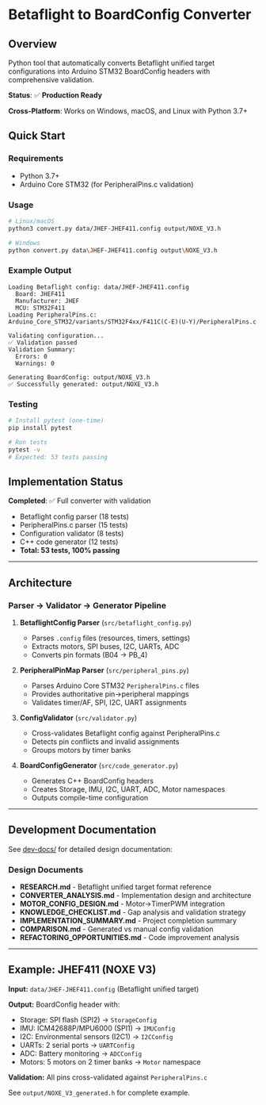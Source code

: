 # Betaflight to BoardConfig Converter

## Overview

Python tool that automatically converts Betaflight unified target configurations into Arduino STM32 BoardConfig headers with comprehensive validation.

**Status**: ✅ **Production Ready**

**Cross-Platform**: Works on Windows, macOS, and Linux with Python 3.7+

## Quick Start

### Requirements
- Python 3.7+
- Arduino Core STM32 (for PeripheralPins.c validation)

### Usage

```bash
# Linux/macOS
python3 convert.py data/JHEF-JHEF411.config output/NOXE_V3.h

# Windows
python convert.py data\JHEF-JHEF411.config output\NOXE_V3.h
```

### Example Output
```
Loading Betaflight config: data/JHEF-JHEF411.config
  Board: JHEF411
  Manufacturer: JHEF
  MCU: STM32F411
Loading PeripheralPins.c: Arduino_Core_STM32/variants/STM32F4xx/F411C(C-E)(U-Y)/PeripheralPins.c

Validating configuration...
✅ Validation passed
Validation Summary:
  Errors: 0
  Warnings: 0

Generating BoardConfig: output/NOXE_V3.h
✅ Successfully generated: output/NOXE_V3.h
```

### Testing

```bash
# Install pytest (one-time)
pip install pytest

# Run tests
pytest -v
# Expected: 53 tests passing
```

## Implementation Status

**Completed**: ✅ Full converter with validation
- Betaflight config parser (18 tests)
- PeripheralPins.c parser (15 tests)
- Configuration validator (8 tests)
- C++ code generator (12 tests)
- **Total: 53 tests, 100% passing**

---

## Architecture

### Parser → Validator → Generator Pipeline

1. **BetaflightConfig Parser** (`src/betaflight_config.py`)
   - Parses `.config` files (resources, timers, settings)
   - Extracts motors, SPI buses, I2C, UARTs, ADC
   - Converts pin formats (B04 → PB_4)

2. **PeripheralPinMap Parser** (`src/peripheral_pins.py`)
   - Parses Arduino Core STM32 `PeripheralPins.c` files
   - Provides authoritative pin→peripheral mappings
   - Validates timer/AF, SPI, I2C, UART assignments

3. **ConfigValidator** (`src/validator.py`)
   - Cross-validates Betaflight config against PeripheralPins.c
   - Detects pin conflicts and invalid assignments
   - Groups motors by timer banks

4. **BoardConfigGenerator** (`src/code_generator.py`)
   - Generates C++ BoardConfig headers
   - Creates Storage, IMU, I2C, UART, ADC, Motor namespaces
   - Outputs compile-time configuration

---

## Development Documentation

See [dev-docs/](dev-docs/) for detailed design documentation:

### Design Documents
- **RESEARCH.md** - Betaflight unified target format reference
- **CONVERTER_ANALYSIS.md** - Implementation design and architecture
- **MOTOR_CONFIG_DESIGN.md** - Motor→TimerPWM integration
- **KNOWLEDGE_CHECKLIST.md** - Gap analysis and validation strategy
- **IMPLEMENTATION_SUMMARY.md** - Project completion summary
- **COMPARISON.md** - Generated vs manual config validation
- **REFACTORING_OPPORTUNITIES.md** - Code improvement analysis

---

## Example: JHEF411 (NOXE V3)

**Input:** `data/JHEF-JHEF411.config` (Betaflight unified target)

**Output:** BoardConfig header with:
- Storage: SPI flash (SPI2) → `StorageConfig`
- IMU: ICM42688P/MPU6000 (SPI1) → `IMUConfig`
- I2C: Environmental sensors (I2C1) → `I2CConfig`
- UARTs: 2 serial ports → `UARTConfig`
- ADC: Battery monitoring → `ADCConfig`
- Motors: 5 motors on 2 timer banks → `Motor` namespace

**Validation:** All pins cross-validated against `PeripheralPins.c`

See `output/NOXE_V3_generated.h` for complete example.
